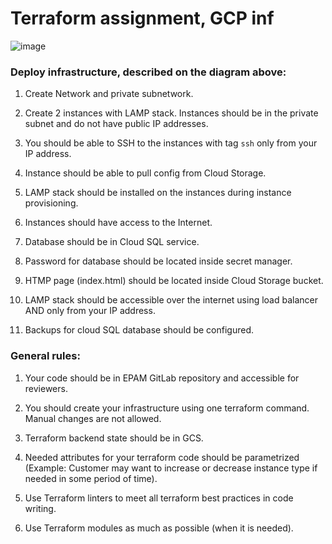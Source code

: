 <h1>Terraform assignment, GCP inf</h1>

![image](https://user-images.githubusercontent.com/90634203/139848262-b15dad42-ed98-4c34-9626-d43798a8e4ee.png)

<h3>Deploy infrastructure, described on the diagram above:</h3>

1. Create Network and private subnetwork. 

2. Create 2 instances with LAMP stack. Instances should be in the private subnet and do not have public IP addresses. 

3. You should be able to SSH to the instances with tag `ssh` only from your IP address. 

4. Instance should be able to pull config from Cloud Storage. 

5. LAMP stack should be installed on the instances during instance provisioning. 

6. Instances should have access to the Internet. 

7. Database should be in Cloud SQL service. 

8. Password for database should be located inside secret manager. 

9. HTMP page (index.html) should be located inside Cloud Storage bucket. 

10. LAMP stack should be accessible over the internet using load balancer AND only from your IP address. 

11. Backups for cloud SQL database should be configured. 

<h3>General rules:</h3>

1. Your code should be in EPAM GitLab repository and accessible for reviewers. 

2. You should create your infrastructure using one terraform command. Manual changes are not allowed. 

3. Terraform backend state should be in GCS. 

4. Needed attributes for your terraform code should be parametrized (Example: Customer may want to increase or decrease instance type if needed in some period of time). 

5. Use Terraform linters to meet all terraform best practices in code writing. 

6. Use Terraform modules as much as possible (when it is needed). 

 
